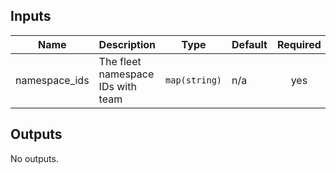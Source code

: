 <!-- BEGINNING OF PRE-COMMIT-TERRAFORM DOCS HOOK -->
## Inputs

| Name | Description | Type | Default | Required |
|------|-------------|------|---------|:--------:|
| namespace\_ids | The fleet namespace IDs with team | `map(string)` | n/a | yes |

## Outputs

No outputs.

<!-- END OF PRE-COMMIT-TERRAFORM DOCS HOOK -->
